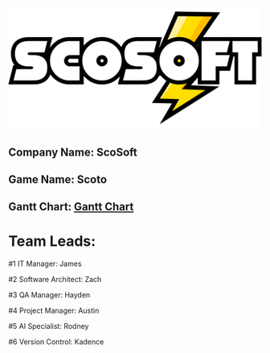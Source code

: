 ![](scosoft_logo_alpha.png?raw=true)
## Company Name: ScoSoft
## Game Name: Scoto

## Gantt Chart: [Gantt Chart](https://drive.google.com/drive/folders/1nwNhnjqR3Bz005b1cVQ_VZfjXXNCWSZI)

# Team Leads:
#1 IT Manager: James

#2 Software Architect: Zach

#3 QA Manager: Hayden

#4 Project Manager: Austin

#5 AI Specialist: Rodney

#6 Version Control: Kadence

